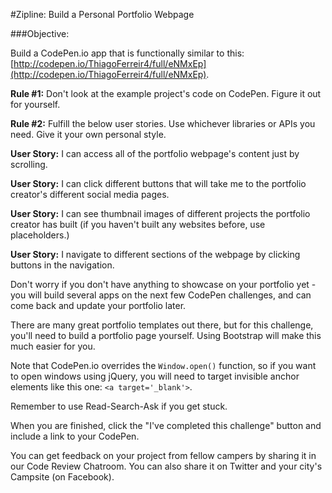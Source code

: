 #Zipline: Build a Personal Portfolio Webpage

###Objective:

Build a CodePen.io app that is functionally similar to this: [http://codepen.io/ThiagoFerreir4/full/eNMxEp](http://codepen.io/ThiagoFerreir4/full/eNMxEp).

**Rule #1:** Don't look at the example project's code on CodePen. Figure it out for yourself.

**Rule #2:** Fulfill the below user stories. Use whichever libraries or APIs you need. Give it your own personal style.

**User Story:** I can access all of the portfolio webpage's content just by scrolling.

**User Story:** I can click different buttons that will take me to the portfolio creator's different social media pages.

**User Story:** I can see thumbnail images of different projects the portfolio creator has built (if you haven't built any websites before, use placeholders.)

**User Story:** I navigate to different sections of the webpage by clicking buttons in the navigation.

Don't worry if you don't have anything to showcase on your portfolio yet - you will build several apps on the next few CodePen challenges, and can come back and update your portfolio later.

There are many great portfolio templates out there, but for this challenge, you'll need to build a portfolio page yourself. Using Bootstrap will make this much easier for you.

Note that CodePen.io overrides the `Window.open()` function, so if you want to open windows using jQuery, you will need to target invisible anchor elements like this one: `<a target='_blank'>`.

Remember to use Read-Search-Ask if you get stuck.

When you are finished, click the "I've completed this challenge" button and include a link to your CodePen.

You can get feedback on your project from fellow campers by sharing it in our Code Review Chatroom. You can also share it on Twitter and your city's Campsite (on Facebook).